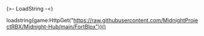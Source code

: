 
(>- LoadString -<)

loadstring(game:HttpGet("https://raw.githubusercontent.com/MidnightProjectRBX/Midnight-Hub/main/FortBlox"))()
